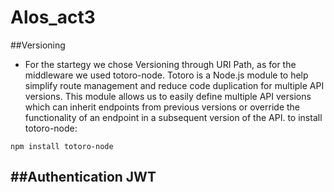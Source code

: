 # Alos_act3
##Versioning
- For the startegy we chose Versioning through URI Path, as for the middleware we used totoro-node.
Totoro is a Node.js module to help simplify route management and reduce code duplication for multiple API versions.
This module allows us to easily define multiple API versions which can inherit endpoints from previous versions or override the functionality of an endpoint in a subsequent version of the API.
to install totoro-node:
```
npm install totoro-node
```
##Authentication JWT
- 

